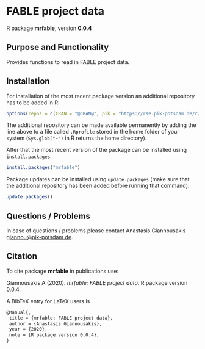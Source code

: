 # FABLE project data

R package **mrfable**, version **0.0.4**

  

## Purpose and Functionality

Provides functions to read in FABLE project data.


## Installation

For installation of the most recent package version an additional repository has to be added in R:

```r
options(repos = c(CRAN = "@CRAN@", pik = "https://rse.pik-potsdam.de/r/packages"))
```
The additional repository can be made available permanently by adding the line above to a file called `.Rprofile` stored in the home folder of your system (`Sys.glob("~")` in R returns the home directory).

After that the most recent version of the package can be installed using `install.packages`:

```r 
install.packages("mrfable")
```

Package updates can be installed using `update.packages` (make sure that the additional repository has been added before running that command):

```r 
update.packages()
```

## Questions / Problems

In case of questions / problems please contact Anastasis Giannousakis <giannou@pik-potsdam.de>.

## Citation

To cite package **mrfable** in publications use:

Giannousakis A (2020). _mrfable: FABLE project data_. R package version 0.0.4.

A BibTeX entry for LaTeX users is

 ```latex
@Manual{,
  title = {mrfable: FABLE project data},
  author = {Anastasis Giannousakis},
  year = {2020},
  note = {R package version 0.0.4},
}
```

